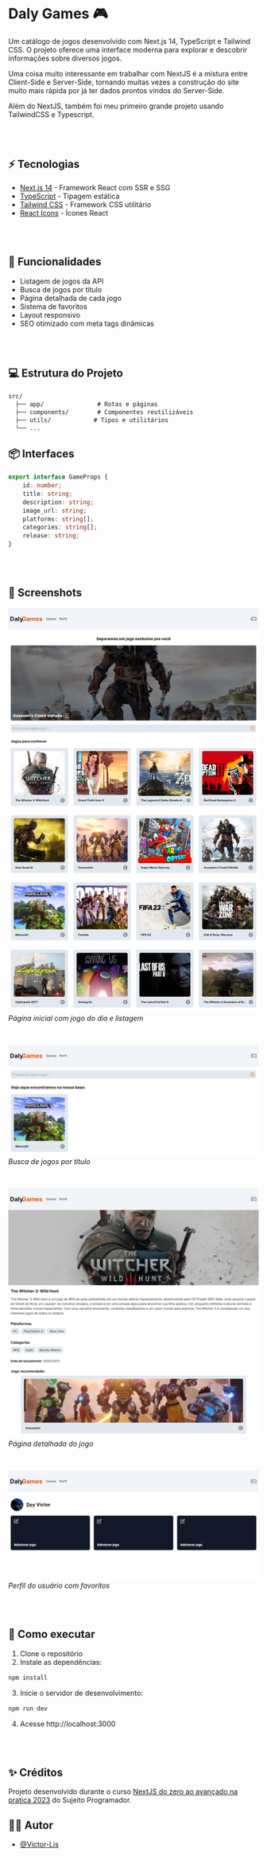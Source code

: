 # Daly Games 🎮

Um catálogo de jogos desenvolvido com Next.js 14, TypeScript e Tailwind CSS. O projeto oferece uma interface moderna para explorar e descobrir informações sobre diversos jogos.

Uma coisa muito interessante em trabalhar com NextJS é a mistura entre Client-Side e Server-Side, tornando muitas vezes a construção do site muito mais rápida por já ter dados prontos vindos do Server-Side.

Além do NextJS, também foi meu primeiro grande projeto usando TailwindCSS e Typescript.

<br>
<br>

## ⚡ Tecnologias

- [Next.js 14](https://nextjs.org/) - Framework React com SSR e SSG
- [TypeScript](https://www.typescriptlang.org/) - Tipagem estática 
- [Tailwind CSS](https://tailwindcss.com/) - Framework CSS utilitário
- [React Icons](https://react-icons.github.io/react-icons/) - Ícones React

<br>
<br>

## 🚀 Funcionalidades

- Listagem de jogos da API
- Busca de jogos por título
- Página detalhada de cada jogo
- Sistema de favoritos
- Layout responsivo
- SEO otimizado com meta tags dinâmicas

<br>
<br>

## 💻 Estrutura do Projeto

```
src/
  ├── app/               # Rotas e páginas
  ├── components/        # Componentes reutilizáveis
  ├── utils/            # Tipos e utilitários
  └── ...
```

## 📦 Interfaces

```ts
export interface GameProps {
    id: number;
    title: string;
    description: string;
    image_url: string;
    platforms: string[];
    categories: string[];
    release: string;
}
```

<br>
<br>

## 📸 Screenshots

![Home](./project-images/Home.png)
*Página inicial com jogo do dia e listagem*

<br>

![Search](./project-images/Search.png)
*Busca de jogos por título*

<br>

![Game Page](./project-images/Game%20Page.png)
*Página detalhada do jogo*

<br>

![Profile](./project-images/Profile.png)
*Perfil do usuário com favoritos*

<br>
<br>

## 🚀 Como executar

1. Clone o repositório
2. Instale as dependências:
```bash
npm install
```
3. Inicie o servidor de desenvolvimento:
```bash 
npm run dev
```
4. Acesse http://localhost:3000

<br>
<br>

## ✨ Créditos

Projeto desenvolvido durante o curso [NextJS do zero ao avançado na pratica 2023](https://www.udemy.com/share/104Wus3@JVcovy9zHCiYz6N56LKCINtctiJ3N9527dbnZ8Dmy3kCjUqO9SrXBWiThy8weOHPcA==/) do Sujeito Programador.

## 👨‍💻 Autor

- [@Victor-Lis](https://github.com/Victor-Lis)
